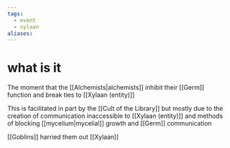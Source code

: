 ```yaml
---
tags:
  - event
  - xylaan
aliases:
---
```


 # what is it
The moment that the [[Alchemists|alchemists]] inhibit their [[Germ]] function and break ties to [[Xylaan (entity)]]

This is facilitated in part by the [[Cult of the Library]] but mostly due to the creation of communication inaccessible to [[Xylaan (entity)]] and methods of blocking [[mycelium|mycelial]] growth and [[Germ]] communication

[[Goblins]] harried them out [[Xylaan]]


 
 
 
